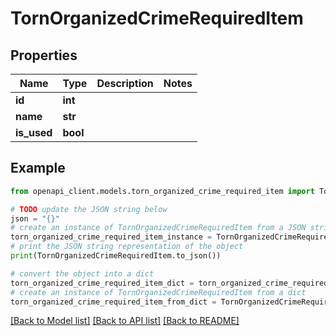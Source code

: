 # TornOrganizedCrimeRequiredItem


## Properties

Name | Type | Description | Notes
------------ | ------------- | ------------- | -------------
**id** | **int** |  | 
**name** | **str** |  | 
**is_used** | **bool** |  | 

## Example

```python
from openapi_client.models.torn_organized_crime_required_item import TornOrganizedCrimeRequiredItem

# TODO update the JSON string below
json = "{}"
# create an instance of TornOrganizedCrimeRequiredItem from a JSON string
torn_organized_crime_required_item_instance = TornOrganizedCrimeRequiredItem.from_json(json)
# print the JSON string representation of the object
print(TornOrganizedCrimeRequiredItem.to_json())

# convert the object into a dict
torn_organized_crime_required_item_dict = torn_organized_crime_required_item_instance.to_dict()
# create an instance of TornOrganizedCrimeRequiredItem from a dict
torn_organized_crime_required_item_from_dict = TornOrganizedCrimeRequiredItem.from_dict(torn_organized_crime_required_item_dict)
```
[[Back to Model list]](../README.md#documentation-for-models) [[Back to API list]](../README.md#documentation-for-api-endpoints) [[Back to README]](../README.md)


